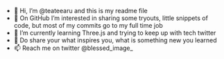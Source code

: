 - 👋 Hi, I’m @teateearu and this is my readme file
- 👀 On GitHub I’m interested in sharing some tryouts, little snippets of code, but most of my commits go to my full time job
- 🌱 I’m currently learning Three.js and trying to keep up with tech twitter
- 💞️ Do share your what inspires you, what is something new you learned
- 📫 Reach me on twitter @blessed_image_

<!---
teateearu/teateearu is a ✨ special ✨ repository because its `README.md` (this file) appears on your GitHub profile.
You can click the Preview link to take a look at your changes.
--->
